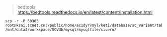 
> bedtools
> https://bedtools.readthedocs.io/en/latest/content/installation.html


```shell
scp -r -P 50303 root@ksai.scnet.cn:/public/home/ac1dyrvmyl/keti/database/sc_variant/table/cicero/trait_gene_table /mnt/data3/workspace/SCVdb/mysql/mysqlfile/cicero/
```


